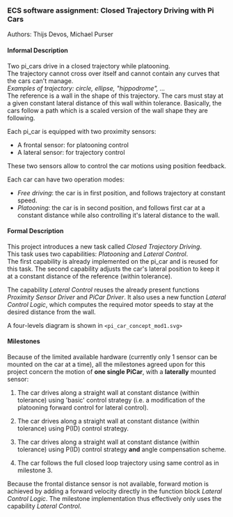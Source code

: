 ### ECS software assignment: Closed Trajectory Driving with Pi Cars
Authors: Thijs Devos, Michael Purser

#### Informal Description

Two pi_cars drive in a closed trajectory while platooning.  
The trajectory cannot cross over itself and cannot contain any curves that the cars can't manage.  
*Examples of trajectory: circle, ellipse, "hippodrome", ...*  
The reference is a wall in the shape of this trajectory. The cars must stay at a given constant lateral distance of this wall within tolerance. Basically, the cars follow a path which is a scaled version of the wall shape they are following.

Each pi_car is equipped with two proximity sensors:

* A frontal sensor: for platooning control  
* A lateral sensor: for trajectory control

These two sensors allow to control the car motions using position feedback.

Each car can have two operation modes:

* _Free driving_: the car is in first position, and follows trajectory at constant speed.
* _Platooning_: the car is in second position, and follows first car at a constant distance while also controlling it's lateral distance to the wall.


#### Formal Description

This project introduces a new task called *Closed Trajectory Driving*.  
This task uses two capabilities: _Platooning_ and _Lateral Control_.  
The first capability is already implemented on the pi_car and is reused for this task.
The second capability adjusts the car's lateral position to keep it at a constant distance of the reference (within tolerance).

The capability _Lateral Control_ reuses the already present functions _Proximity Sensor Driver_ and _PiCar Driver_. It also uses a new function _Lateral Control Logic_, which computes the required motor speeds to stay at the desired distance from the wall.

A four-levels diagram is shown in `<pi_car_concept_mod1.svg>`


#### Milestones

Because of the limited available hardware (currently only 1 sensor can be mounted on the car at a time), all the milestones agreed upon for this project concern the motion of **one single PiCar**, with a **laterally** mounted sensor:

1. The car drives along a straight wall at constant distance (within tolerance) using 'basic' control strategy (i.e. a modification of the platooning forward control for lateral control).

2. The car drives along a straight wall at constant distance (within tolerance) using P(ID) control strategy.

3. The car drives along a straight wall at constant distance (within tolerance) using P(ID) control strategy **and** angle compensation scheme.

4. The car follows the full closed loop trajectory using same control as in milestone 3.

Because the frontal distance sensor is not available, forward motion is achieved by adding a forward velocity directly in the function block _Lateral Control Logic_. The milestone implementation thus effectively only uses the capability _Lateral Control_.
